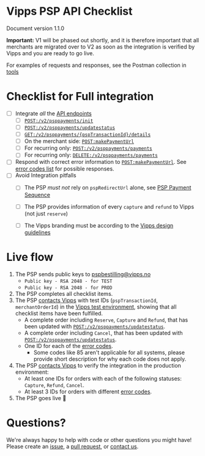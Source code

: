 # Vipps PSP API Checklist

Document version 1.1.0

**Important:** V1 will be phased out shortly, and it is therefore important that all merchants are migrated over to V2 as soon as the integration is verified by Vipps and you are ready to go live.

For examples of requests and responses, see the Postman collection in [tools](tools/)

# Checklist for Full integration
- [ ] Integrate _all_ the [API endpoints](https://vippsas.github.io/vipps-psp-api/)
    - [ ] [`POST:/v2/psppayments/init`](https://vippsas.github.io/vipps-psp-api/#/Vipps_PSP_API/initiatePaymentV2UsingPOST)
    - [ ] [`POST:/v2/psppayments/updatestatus`](https://vippsas.github.io/vipps-psp-api/#/Vipps_PSP_API/updatestatusUsingPOST)
    - [ ] [`GET:/v2/psppayments/{pspTransactionId}/details`](https://vippsas.github.io/vipps-psp-api/#/Vipps_PSP_API/getPSPPaymentDetailsUsingGET)
    - [ ] On the merchant side: [`POST:makePaymentUrl`](https://vippsas.github.io/vipps-psp-api/#/Endpoints_required_by_Vipps_from_the_PSP/makePaymentSwaggerUsingPOST)
    - [ ] For recurring only: [`POST:/v2/psppayments/payments`](https://vippsas.github.io/vipps-psp-api/#/Vipps_PSP_API/processPaymentOnToken)
    - [ ] For recurring only: [`DELETE:/v2/psppayments/payments`](https://vippsas.github.io/vipps-psp-api/#/Vipps_PSP_API/deletePSPPaymenAgreementUsingDELETE)
- [ ] Respond with correct error information to [`POST:makePaymentUrl`](https://vippsas.github.io/vipps-psp-api/#/Endpoints_required_by_Vipps_from_the_PSP/makePaymentSwaggerUsingPOST). See [error codes list](https://github.com/vippsas/vipps-psp-api/blob/master/vipps-psp-api.md#error-codes) for possible responses.
- [ ] Avoid Integration pitfalls
    - [ ] The PSP _must not_ rely on `pspRedirectUrl` alone, see [PSP Payment Sequence](vipps-psp-api.md#summary)
    - [ ] The PSP provides information of every `capture` and `refund` to Vipps (not just `reserve`)
    - [ ] The Vipps branding must be according to the [Vipps design guidelines](https://github.com/vippsas/vipps-design-guidelines)
  

# Live flow
1. The PSP sends public keys to pspbestilling@vipps.no
    - `Public key - RSA 2048 - for TEST`
    - `Public key - RSA 2048 - for PROD`
2. The PSP completes all checklist items.
3. The PSP [contacts Vipps](https://github.com/vippsas/vipps-developers/blob/master/contact.md) with test IDs (`pspTransactionId`, `merchantOrderId`) in the [Vipps test environment](https://github.com/vippsas/vipps-developers#the-vipps-test-environment-mt), showing that all checklist items have been fulfilled.
    - A complete order including `Reserve`, `Capture` and `Refund`, that has been updated with [`POST:/v2/psppayments/updatestatus`](https://vippsas.github.io/vipps-psp-api/#/Vipps_PSP_API/updatestatusUsingPOST).
    - A complete order including `Cancel`, that has been updated with [`POST:/v2/psppayments/updatestatus`](https://vippsas.github.io/vipps-psp-api/#/Vipps_PSP_API/updatestatusUsingPOST).
    - One ID for each of the [error codes](https://github.com/vippsas/vipps-psp-api/blob/master/vipps-psp-api.md#error-codes).
        - Some codes like 85 aren't applicable for all systems, please provide short description for why each code does not apply.
4. The PSP [contacts Vipps](https://github.com/vippsas/vipps-developers/blob/master/contact.md) to verify the integration in the production environment:
    - At least one IDs for orders with each of the following statuses: `Capture`, `Refund`, `Cancel`.
    - At least 3 IDs for orders with different [error codes](https://github.com/vippsas/vipps-psp-api/blob/master/vipps-psp-api.md#error-codes).
5. The PSP goes live 🎉

# Questions?

We're always happy to help with code or other questions you might have!
Please create an [issue](https://github.com/vippsas/vipps-ecom-api/issues),
a [pull request](https://github.com/vippsas/vipps-ecom-api/pulls),
or [contact us](https://github.com/vippsas/vipps-developers/blob/master/contact.md).
